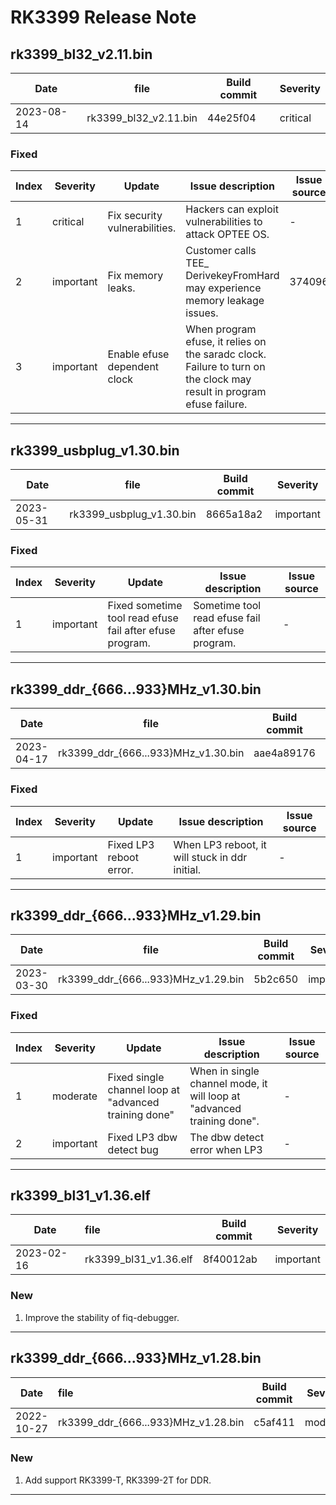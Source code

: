 # RK3399 Release Note

## rk3399_bl32_v2.11.bin

| Date       | file                  | Build commit | Severity |
| ---------- | --------------------- | ------------ | -------- |
| 2023-08-14 | rk3399_bl32_v2.11.bin | 44e25f04     | critical |

### Fixed

| Index | Severity  | Update                        | Issue description                                            | Issue source |
| ----- | --------- | ----------------------------- | ------------------------------------------------------------ | ------------ |
| 1     | critical  | Fix security vulnerabilities. | Hackers can exploit vulnerabilities to attack OPTEE OS.      | -            |
| 2     | important | Fix memory leaks.             | Customer calls TEE_ DerivekeyFromHard may experience memory leakage issues. | 374096       |
| 3     | important | Enable efuse dependent clock  | When program efuse, it relies on the saradc clock. Failure to turn on the clock may result in program efuse failure. |              |

------

## rk3399_usbplug_v1.30.bin

| Date       | file                                | Build commit | Severity  |
| ---------- | ----------------------------------- | ------------ | --------- |
| 2023-05-31 | rk3399_usbplug_v1.30.bin | 8665a18a2   | important |

### Fixed

| Index | Severity  | Update                                                   | Issue description                                  | Issue source |
| ----- | --------- | -------------------------------------------------------- | -------------------------------------------------- | ------------ |
| 1     | important | Fixed sometime tool read efuse fail after efuse program. | Sometime tool read efuse fail after efuse program. | -            |

------

## rk3399_ddr_{666...933}MHz_v1.30.bin

| Date       | file                                | Build commit | Severity  |
| ---------- | ----------------------------------- | ------------ | --------- |
| 2023-04-17 | rk3399_ddr_{666...933}MHz_v1.30.bin | aae4a89176   | important |

### Fixed

| Index | Severity  | Update                  | Issue description                               | Issue source |
| ----- | --------- | ----------------------- | ----------------------------------------------- | ------------ |
| 1     | important | Fixed LP3 reboot error. | When LP3 reboot, it will  stuck in ddr initial. | -            |

------

## rk3399_ddr_{666...933}MHz_v1.29.bin

| Date       | file                                | Build commit | Severity  |
| ---------- | ----------------------------------- | ------------ | --------- |
| 2023-03-30 | rk3399_ddr_{666...933}MHz_v1.29.bin | 5b2c650      | important |

### Fixed

| Index | Severity  | Update                                                | Issue description                                            | Issue source |
| ----- | --------- | ----------------------------------------------------- | ------------------------------------------------------------ | ------------ |
| 1     | moderate  | Fixed single channel loop at "advanced training done" | When in single channel mode, it will loop at "advanced training done". | -            |
| 2     | important | Fixed LP3 dbw detect bug                              | The dbw detect error when LP3                                | -            |

------

## rk3399_bl31_v1.36.elf

| Date       | file                  | Build commit | Severity  |
| ---------- | :-------------------- | ------------ | --------- |
| 2023-02-16 | rk3399_bl31_v1.36.elf | 8f40012ab    | important |

### New

1. Improve the stability of fiq-debugger.

------

## rk3399_ddr_{666...933}MHz_v1.28.bin

| Date       | file                                | Build commit | Severity |
| ---------- | :---------------------------------- | ------------ | -------- |
| 2022-10-27 | rk3399_ddr_{666...933}MHz_v1.28.bin | c5af411      | moderate |

### New

1. Add support RK3399-T, RK3399-2T for DDR.

------

